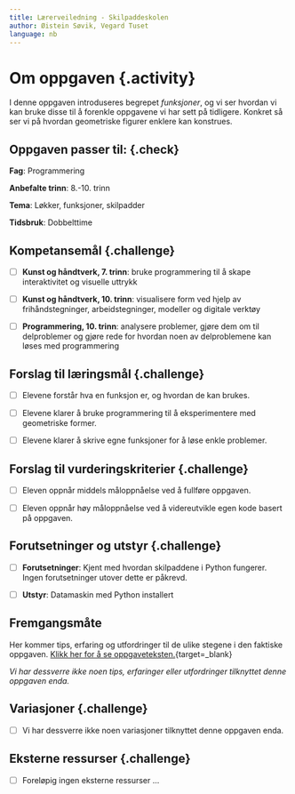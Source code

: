 ```yaml
---
title: Lærerveiledning - Skilpaddeskolen
author: Øistein Søvik, Vegard Tuset
language: nb
---
```



# Om oppgaven {.activity}

I denne oppgaven introduseres begrepet *funksjoner*, og vi ser hvordan vi kan
bruke disse til å forenkle oppgavene vi har sett på tidligere. Konkret så ser vi
på hvordan geometriske figurer enklere kan konstrues.

## Oppgaven passer til: {.check}

__Fag__: Programmering

__Anbefalte trinn__: 8.-10. trinn

__Tema__: Løkker, funksjoner, skilpadder

__Tidsbruk__: Dobbelttime

## Kompetansemål {.challenge}

- [ ] __Kunst og håndtverk, 7. trinn__: bruke programmering til å skape
  interaktivitet og visuelle uttrykk

- [ ] __Kunst og håndtverk, 10. trinn__: visualisere form ved hjelp av
  frihåndstegninger, arbeidstegninger, modeller og digitale verktøy

- [ ] __Programmering, 10. trinn__: analysere problemer, gjøre dem om til
  delproblemer og gjøre rede for hvordan noen av delproblemene kan løses med 
  programmering

## Forslag til læringsmål {.challenge}

- [ ] Elevene forstår hva en funksjon er, og hvordan de kan brukes.

- [ ] Elevene klarer å bruke programmering til å eksperimentere med geometriske
  former.

- [ ] Elevene klarer å skrive egne funksjoner for å løse enkle problemer.

## Forslag til vurderingskriterier {.challenge}

- [ ] Eleven oppnår middels måloppnåelse ved å fullføre oppgaven.

- [ ] Eleven oppnår høy måloppnåelse ved å videreutvikle egen kode basert på
  oppgaven.

## Forutsetninger og utstyr {.challenge}

- [ ] __Forutsetninger__: Kjent med hvordan skilpaddene i Python fungerer. Ingen
  forutsetninger utover dette er påkrevd.

- [ ] __Utstyr__: Datamaskin med Python installert

## Fremgangsmåte

Her kommer tips, erfaring og utfordringer til de ulike stegene i den faktiske
oppgaven. [Klikk her for å se
oppgaveteksten.](../skilpaddeskolen/skilpaddeskolen.html){target=_blank}

_Vi har dessverre ikke noen tips, erfaringer eller utfordringer tilknyttet denne
oppgaven enda._

## Variasjoner {.challenge}

- [ ] Vi har dessverre ikke noen variasjoner tilknyttet denne oppgaven enda.

## Eksterne ressurser {.challenge}

- [ ] Foreløpig ingen eksterne ressurser ...

